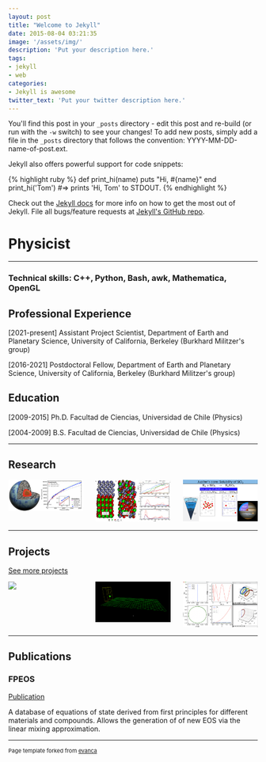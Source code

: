 ```yaml
---
layout: post
title: "Welcome to Jekyll"
date: 2015-08-04 03:21:35
image: '/assets/img/'
description: 'Put your description here.'
tags:
- jekyll
- web
categories:
- Jekyll is awesome
twitter_text: 'Put your twitter description here.'
---
```


You'll find this post in your `_posts` directory - edit this post and re-build (or run with the `-w` switch) to see your changes!
To add new posts, simply add a file in the `_posts` directory that follows the convention: YYYY-MM-DD-name-of-post.ext.

Jekyll also offers powerful support for code snippets:

{% highlight ruby %}
def print_hi(name)
  puts "Hi, #{name}"
end
print_hi('Tom')
#=> prints 'Hi, Tom' to STDOUT.
{% endhighlight %}

Check out the [Jekyll docs][jekyll] for more info on how to get the most out of Jekyll. File all bugs/feature requests at [Jekyll's GitHub repo][jekyll-gh].

[jekyll-gh]: https://github.com/mojombo/jekyll
[jekyll]:    http://jekyllrb.com

# Physicist

---
### Technical skills: C++, Python, Bash, awk, Mathematica, OpenGL

## Professional Experience 
[2021-present] Assistant Project Scientist, Department of Earth and Planetary Science, University of California, Berkeley (Burkhard Militzer's group)

[2016-2021] Postdoctoral Fellow, Department of Earth and Planetary Science, University of California, Berkeley (Burkhard Militzer's group)

## Education
[2009-2015] Ph.D.  Facultad de Ciencias, Universidad de Chile (Physics)

[2004-2009] B.S.   Facultad de Ciencias, Universidad de Chile (Physics)


----
## Research
<div style="display: flex; justify-content: space-between;">
    <a href="/research"  style="width: 30%;">
        <img src="images/SuperEarth_PRR.png" style="width: 100%;" />
    </a>
    <a href="/research"  style="width: 30%;">
        <img src="images/Rock+Ice_Mixtures.png" style="width: 100%;" />
    </a>
    <a href="/research" style="width: 30%;">
        <img src="images/Gonzalez_APJ_2014.png" style="width: 100%;" />
    </a>
</div>

----
## Projects
[See more projects](/projects) 
<div style="display: flex; justify-content: space-between;">
    <a href="/projects"  style="width: 30%;">
        <img src="images/example_VectorFields.gif" style="width: 100%;" />
    </a>
    <a href="/projects"  style="width: 30%;">
        <img src="images/ex1_Mar-2-2024.gif" style="width: 100%;" />
    </a>
    <a href="/projects" style="width: 30%;">
        <img src="images/quaternions.png" style="width: 100%;" />
    </a>
</div>


----
## Publications

### FPEOS
[Publication](https://doi.org/10.1103/PhysRevE.103.013203)

A database of equations of state derived from first principles for different materials and compounds. Allows the generation of of new EOS via the linear mixing approximation.










---
<p style="font-size:11px">Page template forked from <a href="https://github.com/evanca/quick-portfolio">evanca</a></p>
<!-- Remove above link if you don't want to attibute -->

